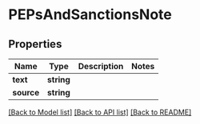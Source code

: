 # PEPsAndSanctionsNote

## Properties
Name | Type | Description | Notes
------------ | ------------- | ------------- | -------------
**text** | **string** |  | 
**source** | **string** |  | 

[[Back to Model list]](../README.md#documentation-for-models) [[Back to API list]](../README.md#documentation-for-api-endpoints) [[Back to README]](../README.md)


